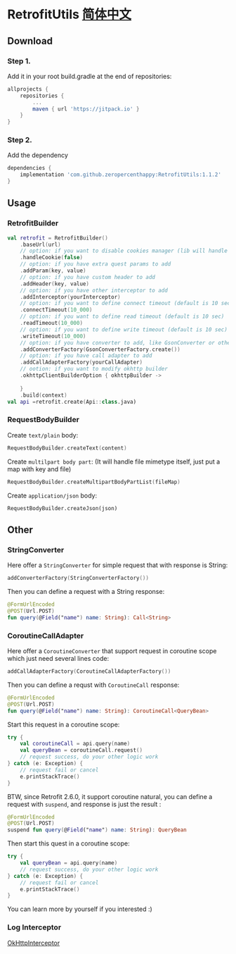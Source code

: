 # RetrofitUtils [简体中文](https://github.com/zeropercenthappy/RetrofitUtils/blob/master/README_CN.md)

## Download

### Step 1. 

Add it in your root build.gradle at the end of repositories:

```groovy
allprojects {
    repositories {
        ...
        maven { url 'https://jitpack.io' }
    }
}
```

### Step 2. 

Add the dependency

```groovy
dependencies {
    implementation 'com.github.zeropercenthappy:RetrofitUtils:1.1.2'
}
```

## Usage

### RetrofitBuilder

```kotlin
val retrofit = RetrofitBuilder()
    .baseUrl(url)
    // option: if you want to disable cookies manager (lib will handle cookies defaualt, if you set it to false, remember to handle it yourself)
    .handleCookie(false)
    // option: if you have extra quest params to add
    .addParam(key, value)
    // option: if you have custom header to add
    .addHeader(key, value)
    // option: if you have other interceptor to add
    .addInterceptor(yourInterceptor)
    // option: if you want to define connect timeout (default is 10 sec)
    .connectTimeout(10_000)
    // option: if you want to define read timeout (default is 10 sec)
    .readTimeout(10_000)
    // option: if you want to define write timeout (default is 10 sec)
    .writeTimeout(10_000)
    // option: if you have converter to add, like GsonConverter or others
    .addConverterFactory(GsonConverterFactory.create())
    // option: if you have call adapter to add
    .addCallAdapterFactory(yourCallAdapter)
	// ootion: if you want to modify okhttp builder
	.okhttpClientBuilderOption { okhttpBuilder ->
        
    }	
    .build(context)
val api =retrofit.create(Api::class.java)
```

### RequestBodyBuilder

Create `text/plain` body:

```kotlin
RequestBodyBuilder.createText(content)
```

Create `multilpart body part`: (It will handle file mimetype itself, just put a map with key and file)

```kotlin
RequestBodyBuilder.createMultipartBodyPartList(fileMap)
```

Create `application/json` body:

```
RequestBodyBuilder.createJson(json)
```

## Other

### StringConverter

Here offer a `StringConverter` for simple request that with response is String:

```kotlin
addConverterFactory(StringConverterFactory())
```

Then you can define a request with a String response:

```kotlin
@FormUrlEncoded
@POST(Url.POST)
fun query(@Field("name") name: String): Call<String>
```

### CoroutineCallAdapter

Here offer a `CoroutineConverter` that support request in coroutine scope which just need several lines code:

```kotlin
addCallAdapterFactory(CoroutineCallAdapterFactory())
```

Then you can define a requst with `CoroutineCall` response:

```kotlin
@FormUrlEncoded
@POST(Url.POST)
fun query(@Field("name") name: String): CoroutineCall<QueryBean>
```

Start this request in a coroutine scope:

```kotlin
try {
    val coroutineCall = api.query(name)
    val queryBean = coroutineCall.request()
    // request success, do your other logic work
} catch (e: Exception) {
    // request fail or cancel
    e.printStackTrace()
}
```

BTW, since Retrofit 2.6.0, it support coroutine natural, you can define a request with `suspend`, and response is just the result :

```kotlin
@FormUrlEncoded
@POST(Url.POST)
suspend fun query(@Field("name") name: String): QueryBean
```

Then start this quest in a coroutine scope:

```kotlin
try {
    val queryBean = api.query(name)
    // request success, do your other logic work
} catch (e: Exception) {
    // request fail or cancel
    e.printStackTrace()
}
```

You can learn more by yourself if  you interested :)

### Log Interceptor

[OkHttpInterceptor](https://github.com/zeropercenthappy/OkHttpLogInterceptor)